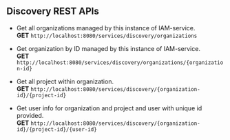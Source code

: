## Discovery REST APIs

* Get all organizations managed by this instance of IAM-service.  
  __GET__ ``http://localhost:8080/services/discovery/organizations``

* Get organization by ID managed by this instance of IAM-service.  
  __GET__ ``http://localhost:8080/services/discovery/organizations/{organization-id}``

* Get all project within organization.  
  __GET__ ``http://localhost:8080/services/discovery/{organization-id}/{project-id}``

* Get user info for organization and project and user with unique id provided.  
  __GET__ ``http://localhost:8080/services/discovery/{organization-id}/{project-id}/{user-id}``

